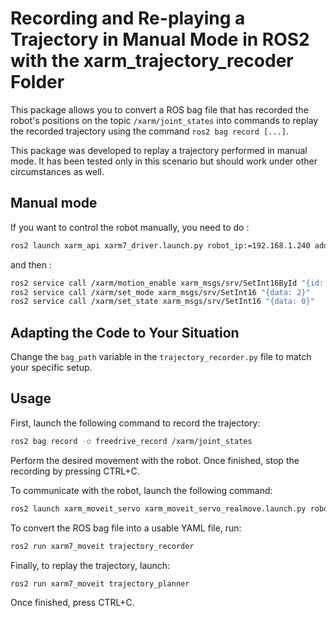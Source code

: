 # Recording and Re-playing a Trajectory in Manual Mode in ROS2 with the xarm_trajectory_recoder Folder

This package allows you to convert a ROS bag file that has recorded the robot's positions on the topic `/xarm/joint_states` into commands to replay the recorded trajectory using the command `ros2 bag record [...]`.

This package was developed to replay a trajectory performed in manual mode. It has been tested only in this scenario but should work under other circumstances as well.

## Manual mode 

If you want to control the robot manually, you need to do :

```bash
ros2 launch xarm_api xarm7_driver.launch.py robot_ip:=192.168.1.240 add_gripper:=true
```

and then :

```bash
ros2 service call /xarm/motion_enable xarm_msgs/srv/SetInt16ById "{id: 8, data: 1}"
ros2 service call /xarm/set_mode xarm_msgs/srv/SetInt16 "{data: 2}"
ros2 service call /xarm/set_state xarm_msgs/srv/SetInt16 "{data: 0}"
```

## Adapting the Code to Your Situation

Change the `bag_path` variable in the `trajectory_recorder.py` file to match your specific setup.

## Usage

First, launch the following command to record the trajectory:

```bash
ros2 bag record -o freedrive_record /xarm/joint_states
```

Perform the desired movement with the robot. Once finished, stop the recording by pressing CTRL+C.

To communicate with the robot, launch the following command:

```bash
ros2 launch xarm_moveit_servo xarm_moveit_servo_realmove.launch.py robot_ip:=192.168.1.240 dof:=7 add_gripper:=True
```

To convert the ROS bag file into a usable YAML file, run:

```bash
ros2 run xarm7_moveit trajectory_recorder
```

Finally, to replay the trajectory, launch:

```bash
ros2 run xarm7_moveit trajectory_planner
```

Once finished, press CTRL+C.